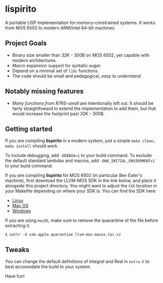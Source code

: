 # lispirito

A portable LISP implementation for memory-constrained systems. It works from MOS 6502 to modern ARM/Intel 64-bit machines.

## Project Goals

- Binary size smaller than 32K - 300B on MOS 6502, yet capable with modern architectures.
- Macro expansion support for syntatic sugar.
- Depend on a minimal set of `libc` functions.
- The code should be small and pedagogical, *easy to understand*.

## Notably missing features

- *Many functions from R7RS-small* are intentionally left out. It should be fairly straightfoward to extend the implementation
  to add them, but that would increase the footprint past 32K - 300B.

## Getting started

If you are compiling **lispirito** in a modern system, just a simple `make clean; make install` should work.

To include debugging, add `-DDEBUG=1` to your build command.
To exclude the default standard lambdas and macros, add `-DNO_INITIAL_ENVIROMENT=1` to your build command.

If you are compiling **lispirito** for MOS 6502 (in particular Ben Eater's machine), first download the LLVM-MOS SDK
in the link below, and place it alongside this project directory. You might want to adjust the `CXX` location in your
Makefile depending on where your SDK is. You can find the SDK here:

- [Linux](https://github.com/llvm-mos/llvm-mos-sdk/releases/latest/download/llvm-mos-linux.tar.xz)
- [Mac OS](https://github.com/llvm-mos/llvm-mos-sdk/releases/latest/download/llvm-mos-macos.tar.xz)
- [Windows](https://github.com/llvm-mos/llvm-mos-sdk/releases/latest/download/llvm-mos-windows.7z)

If you are using `macOS`, make sure to remove the quarantine of the file before extracting it.

```shell
$ xattr -d com.apple.quarantine llvm-mos-macos.tar.xz
```

## Tweaks

You can change the default definitions of Integral and Real in `extra.h` to best accomodate the build to your system.

Have fun!
